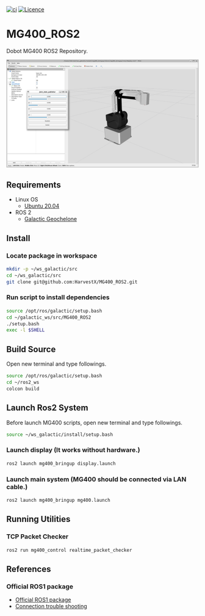 [![ci](https://github.com/HarvestX/MG400_ROS2/actions/workflows/ci.yml/badge.svg)](https://github.com/HarvestX/MG400_ROS2/actions/workflows/ci.yml)
[![Licence](https://img.shields.io/badge/License-Apache%202.0-blue.svg)](https://opensource.org/licenses/Apache-2.0)

# MG400_ROS2
Dobot MG400 ROS2 Repository.

![Image](https://github.com/HarvestX/MG400_ROS2/blob/main/media/display.png?raw=true)


## Requirements
- Linux OS
  - [Ubuntu 20.04](https://releases.ubuntu.com/20.04/)
- ROS 2
  - [Galactic Geochelone](https://index.ros.org/doc/ros2/Installation/Galactic/)


## Install
### Locate package in workspace
```bash
mkdir -p ~/ws_galactic/src
cd ~/ws_galactic/src
git clone git@github.com:HarvestX/MG400_ROS2.git
```

### Run script to install dependencies
```bash
source /opt/ros/galactic/setup.bash
cd ~/galactic_ws/src/MG400_ROS2
./setup.bash
exec -l $SHELL
```

## Build Source
Open new terminal and type followings.
```bash
source /opt/ros/galactic/setup.bash
cd ~/ros2_ws
colcon build
```

## Launch Ros2 System
Before launch MG400 scripts, open new terminal and type followings.
```bash
source ~/ws_galactic/install/setup.bash
```

### Launch display (It works without hardware.)
```bash
ros2 launch mg400_bringup display.launch
```

### Launch main system (MG400 should be connected via LAN cable.)
```bash
ros2 launch mg400_bringup mg400.launch
```

## Running Utilities
### TCP Packet Checker
```bash
ros2 run mg400_control realtime_packet_checker
```

## References
### Official ROS1 package
- [Official ROS1 package](https://github.com/Dobot-Arm/MG400_ROS)
- [Connection trouble shooting](https://drive.google.com/file/d/1XZdcXGPddbkGDYDBaovpLm1Mz8kck3Tj/view)
